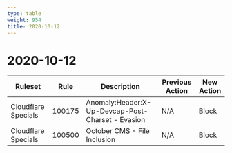 ```yaml
---
type: table
weight: 954
title: 2020-10-12
---
```


# 2020-10-12

<TableWrap><table style="width: 100%">

<thead>
  <tr>
    <th>Ruleset</th>
    <th>Rule</th>
    <th>Description</th>
    <th>Previous Action</th>
    <th>New Action</th>
  </tr>
</thead>
<tbody>
  <tr>
    <td>Cloudflare Specials</td>
    <td>100175</td>
    <td>Anomaly:Header:X-Up-Devcap-Post-Charset - Evasion</td>
    <td>N/A</td>
    <td>Block</td>
  </tr>
  <tr>
    <td>Cloudflare Specials</td>
    <td>100500</td>
    <td>October CMS - File Inclusion</td>
    <td>N/A</td>
    <td>Block</td>
  </tr>
</tbody>

</table></TableWrap>